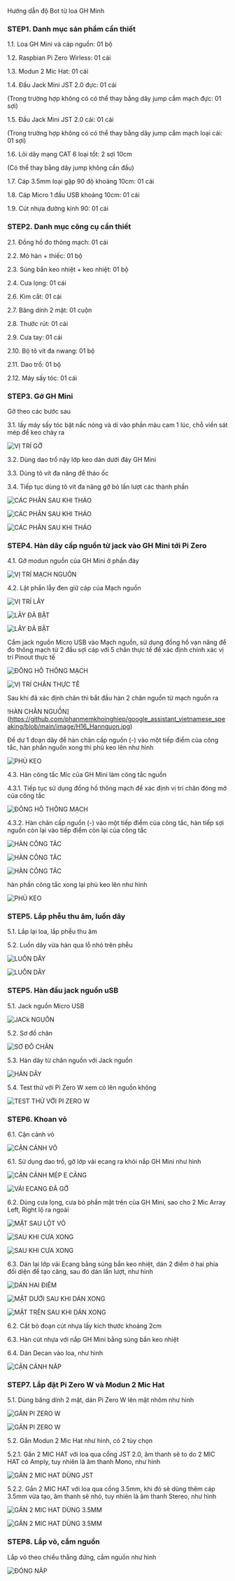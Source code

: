 
Hướng dẫn độ Bot từ loa GH Minh

### STEP1. Danh mục sản phẩm cần thiết

1.1. Loa GH Mini và cáp nguồn: 01 bộ

1.2. Raspbian Pi Zero Wirless: 01 cái

1.3. Modun 2 Mic Hat: 01 cái

1.4. Đầu Jack Mini JST 2.0 đực: 01 cái

(Trong trường hợp không có có thể thay bằng dây jump cắm mạch đực: 01 sợi)

1.5. Đầu Jack Mini JST 2.0 cái: 01 cái

(Trong trường hợp không có có thể thay bằng dây jump cắm mạch loại cái: 01 sợi)

1.6. Lõi dây mạng CAT 6 loại tốt: 2 sợi 10cm

(Có thể thay bằng dây jump không cần đầu) 

1.7. Cáp 3.5mm loại gập 90 độ khoảng 10cm: 01 cái

1.8. Cáp Micro 1 đầu USB khoảng 10cm: 01 cái

1.9. Cút nhựa đường kính 90: 01 cái


### STEP2. Danh mục công cụ cần thiết

2.1. Đồng hồ đo thông mạch: 01 cái

2.2. Mỏ hàn + thiếc: 01 bộ

2.3. Súng bắn keo nhiệt + keo nhiệt: 01 bộ

2.4. Cưa lọng: 01 cái

2.6. Kìm cắt: 01 cái

2.7. Băng dính 2 mặt: 01 cuộn

2.8. Thước rút: 01 cái

2.9. Cưa tay: 01 cái

2.10. Bộ tô vít đa nwang: 01 bộ

2.11. Dao trổ: 01 bộ

2.12. Máy sấy tóc: 01 cái

### STEP3. Gỡ GH Mini

Gỡ theo các bước sau

3.1. lấy máy sấy tóc bật nấc nóng và dí vào phần màu cam 1 lúc, chỗ viền sát mép để keo chảy ra

![VỊ TRÍ GỠ](https://github.com/phanmemkhoinghiep/google_assistant_vietnamese_speaking/blob/main/image/H00_Thao.jpg)

3.2. Dùng dao trổ nậy lớp keo dán dưới đáy GH Mini

3.3. Dùng tô vít đa năng để tháo ốc

3.4. Tiếp tục dùng tô vít đa năng gỡ bỏ lần lượt các thành phần

![CÁC PHẦN SAU KHI THÁO](https://github.com/phanmemkhoinghiep/google_assistant_vietnamese_speaking/blob/main/image/H00_Thao.jpg)

![CÁC PHẦN SAU KHI THÁO](https://github.com/phanmemkhoinghiep/google_assistant_vietnamese_speaking/blob/main/image/H01_Thao.jpg)

![CÁC PHẦN SAU KHI THÁO](https://github.com/phanmemkhoinghiep/google_assistant_vietnamese_speaking/blob/main/image/H02_Thao.jpg)

### STEP4. Hàn dây cấp nguồn từ jack vào GH Mini tới Pi Zero

4.1. Gỡ modun nguồn của GH Mini ở phần đáy

![VỊ TRÍ MẠCH NGUỒN](https://github.com/phanmemkhoinghiep/google_assistant_vietnamese_speaking/blob/main/image/H11_Hannguon.jpg)

4.2. Lật phần lẫy đen giữ cáp của Mạch nguồn

![VỊ TRÍ LẪY](https://github.com/phanmemkhoinghiep/google_assistant_vietnamese_speaking/blob/main/image/H11_Hannguon.jpg)

![LẪY ĐÃ BẬT](https://github.com/phanmemkhoinghiep/google_assistant_vietnamese_speaking/blob/main/image/H13_Hannguon.jpg)

![LẪY ĐÃ BẬT](https://github.com/phanmemkhoinghiep/google_assistant_vietnamese_speaking/blob/main/image/H14_Hannguon.jpg)

Cắm jack nguồn Micro USB vào Mạch nguồn, sử dụng đồng hồ vạn năng để đo thông mạch từ 2 đầu sợi cáp với 5 chân thực tế để  xác định chính xác vị trí Pinout thực tế

![ĐỒNG HỒ THÔNG MẠCH](https://github.com/phanmemkhoinghiep/google_assistant_vietnamese_speaking/blob/main/image/H00_Hannguon.jpg)

![VỊ TRÍ CHÂN THỰC TẾ](https://github.com/phanmemkhoinghiep/google_assistant_vietnamese_speaking/blob/main/image/H15_Hannguon.jpg)

Sau khi đã xác định chân thì bắt đầu hàn 2 chân nguồn từ mạch nguồn ra

!HÀN CHÂN NGUỒN](https://github.com/phanmemkhoinghiep/google_assistant_vietnamese_speaking/blob/main/image/H16_Hannguon.jpg)

Để dư 1 đoạn dây để hàn chân cấp nguồn (-) vào một tiếp điểm của công tắc, hàn phần nguồn xong thì phủ keo lên như hình

![PHỦ KEO](https://github.com/phanmemkhoinghiep/google_assistant_vietnamese_speaking/blob/main/image/H17_Hannguon.jpg)

4.3. Hàn công tắc Mic của GH Mini làm công tắc nguồn

4.3.1. Tiếp tục sử dụng đồng hồ thông mạch để xác định vị trí chân đóng mở của công tắc

![ĐỒNG HỒ THÔNG MẠCH](https://github.com/phanmemkhoinghiep/google_assistant_vietnamese_speaking/blob/main/image/H00_Hannguon.jpg)

4.3.2. Hàn chân cấp nguồn (-) vào một tiếp điểm của công tắc, hàn tiếp sợi nguồn còn lại vào tiếp điểm còn lại của công tắc

![HÀN CÔNG TẮC](https://github.com/phanmemkhoinghiep/google_assistant_vietnamese_speaking/blob/main/image/H21_hancongtac.jpg)

![HÀN CÔNG TẮC](https://github.com/phanmemkhoinghiep/google_assistant_vietnamese_speaking/blob/main/image/H22_hancongtac.jpg)

![HÀN CÔNG TẮC](https://github.com/phanmemkhoinghiep/google_assistant_vietnamese_speaking/blob/main/image/H23_hancongtac.jpg)

hàn phần công tắc xong lại phủ keo lên như hình

![PHỦ KEO](https://github.com/phanmemkhoinghiep/google_assistant_vietnamese_speaking/blob/main/image/H24_hancongtac.jpg)

### STEP5. Lắp phễu thu âm, luồn dây

5.1. Lắp lại loa, lắp phễu thu âm

5.2. Luồn dây vừa hàn qua lỗ nhỏ trên phễu

![LUỒN DÂY](https://github.com/phanmemkhoinghiep/google_assistant_vietnamese_speaking/blob/main/image/H31_luon_day.jpg)

![LUỒN DÂY](https://github.com/phanmemkhoinghiep/google_assistant_vietnamese_speaking/blob/main/image/H32_luon_day.jpg)

### STEP5. Hàn đầu jack nguồn uSB

5.1. Jack nguồn Micro USB

![JACk NGUỒN](https://github.com/phanmemkhoinghiep/google_assistant_vietnamese_speaking/blob/main/image/H40_Han_dau_nguon.jpg)

5.2. Sơ đồ chân

![SƠ ĐỒ CHÂN ](https://github.com/phanmemkhoinghiep/google_assistant_vietnamese_speaking/blob/main/image/H41_Han_dau_nguon.jpg)

5.3. Hàn dây từ chân nguồn với Jack nguồn

![HÀN DÂY](https://github.com/phanmemkhoinghiep/google_assistant_vietnamese_speaking/blob/main/image/H42_Han_dau_nguon.jpg)

5.4. Test thử với Pi Zero W xem có lên nguồn không

![TEST THỬ VỚI PI ZERO W ](https://github.com/phanmemkhoinghiep/google_assistant_vietnamese_speaking/blob/main/image/H43_Han_dau_nguon.jpg)


### STEP6. Khoan vỏ

6.1. Cận cảnh vỏ

![CẬN CẢNH VỎ](https://github.com/phanmemkhoinghiep/google_assistant_vietnamese_speaking/blob/main/image/H50_Lam_nap.jpg)

6.1. Sử dụng dao trổ, gỡ lớp vải ecang ra khỏi nắp GH Mini như hình

![CẬN CẢNH MÉP E CĂNG](https://github.com/phanmemkhoinghiep/google_assistant_vietnamese_speaking/blob/main/image/H52_Lam_nap.jpg)

![VẢI ECANG ĐÃ GỠ](https://github.com/phanmemkhoinghiep/google_assistant_vietnamese_speaking/blob/main/image/H53_Lam_nap.jpg)

6.2. Dùng cưa lọng, cưa bỏ phần mặt trên của GH Mini, sao cho 2 Mic Array Left, Right lộ ra ngoài

![MẶT SAU LỘT VỎ](https://github.com/phanmemkhoinghiep/google_assistant_vietnamese_speaking/blob/main/image/H51_Lam_nap.jpg)

![SAU KHI CƯA XONG ](https://github.com/phanmemkhoinghiep/google_assistant_vietnamese_speaking/blob/main/image/H54_Lam_nap.jpg)

![SAU KHI CƯA XONG ](https://github.com/phanmemkhoinghiep/google_assistant_vietnamese_speaking/blob/main/image/H55_Lam_nap.jpg)

6.3. Dán lại lớp vải Ecang bằng súng bắn keo nhiệt, dán 2 điểm ở hai phía đối diện để tạo căng, sau đó dán lần lượt, như hình

![DÁN HAI ĐIỂM ](https://github.com/phanmemkhoinghiep/google_assistant_vietnamese_speaking/blob/main/image/H56_Lam_nap.jpg)

![MẶT DƯỚI SAU KHI DÁN XONG ](https://github.com/phanmemkhoinghiep/google_assistant_vietnamese_speaking/blob/main/image/H57_Lam_nap.jpg)

![MẶT TRÊN SAU KHI DÁN XONG ](https://github.com/phanmemkhoinghiep/google_assistant_vietnamese_speaking/blob/main/image/H58_Lam_nap.jpg)

6.2. Cắt bỏ đoạn cút nhựa lấy kích thước khoảng 2cm

6.3. Hàn cút nhựa với nắp GH Mini bằng súng bắn keo nhiệt

6.4. Dán Decan vào loa, như hình

![CẬN CẢNH NẮP ](https://github.com/phanmemkhoinghiep/google_assistant_vietnamese_speaking/blob/main/image/H59_Lam_nap.jpg)

### STEP7. Lắp đặt Pi Zero W và Modun 2 Mic Hat

5.1. Dùng băng dính 2 mặt, dán Pi Zero W lên mặt nhôm như hình

![GẮN PI ZERO W ](https://github.com/phanmemkhoinghiep/google_assistant_vietnamese_speaking/blob/main/image/H71_Lap_Pi.jpg)

![GẮN PI ZERO W ](https://github.com/phanmemkhoinghiep/google_assistant_vietnamese_speaking/blob/main/image/H72_Lap_Pi.jpg)

5.2. Gắn Modun 2 Mic Hat như hình, có 2 tùy chọn

5.2.1. Gắn 2 MIC HAT với loa qua cổng JST 2.0, âm thanh sẽ to do 2 MIC HAT có Amply, tuy nhiên là âm thanh Mono, như hình

![GẮN 2 MIC HAT DÙNG JST](https://github.com/phanmemkhoinghiep/google_assistant_vietnamese_speaking/blob/main/image/H70_Lap_Pi_Hat.jpg)

5.2.2. Gắn 2 MIC HAT với loa qua cổng 3.5mm, khi đó sẽ dùng thêm cáp 3.5mm vừa tạo, âm thanh sẽ nhỏ, tuy nhiên là âm thanh Stereo, như hình

![GẮN 2 MIC HAT DÙNG 3.5MM ](https://github.com/phanmemkhoinghiep/google_assistant_vietnamese_speaking/blob/main/image/H80_Jack_3.5.jpg)

![GẮN 2 MIC HAT DÙNG 3.5MM ](https://github.com/phanmemkhoinghiep/google_assistant_vietnamese_speaking/blob/main/image/H81_Jack_3.5.jpg)

### STEP8. Lắp vỏ, cắm nguồn

Lắp vỏ theo chiều thẳng đứng, cắm nguồn như hình

![ĐÓNG NẮP ](https://github.com/phanmemkhoinghiep/google_assistant_vietnamese_speaking/blob/main/image/H90_Dong_nap.jpg)
